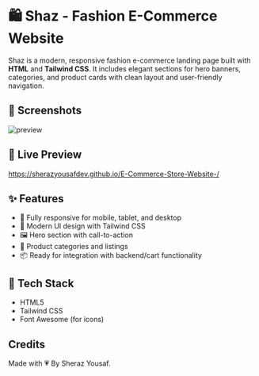 # 🛍️ Shaz - Fashion E-Commerce Website

Shaz is a modern, responsive fashion e-commerce landing page built with **HTML** and **Tailwind CSS**. It includes elegant sections for hero banners, categories, and product cards with clean layout and user-friendly navigation.


## 📸 Screenshots

![preview](https://github.com/user-attachments/assets/a5381f7d-deaf-4ccb-9696-82dcd7987a34)


## 🔗 Live Preview

https://sherazyousafdev.github.io/E-Commerce-Store-Website-/


## ✨ Features

- 📱 Fully responsive for mobile, tablet, and desktop
- 🎨 Modern UI design with Tailwind CSS
- 🖼️ Hero section with call-to-action
- 🛒 Product categories and listings
- 📦 Ready for integration with backend/cart functionality

## 🚀 Tech Stack

- HTML5
- Tailwind CSS
- Font Awesome (for icons)

## Credits

Made with 💗 By Sheraz Yousaf.


